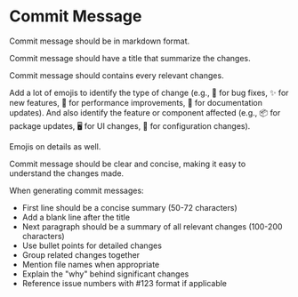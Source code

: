 # Commit Message

Commit message should be in markdown format.

Commit message should have a title that summarize the changes.

Commit message should contains every relevant changes.

Add a lot of emojis to identify the type of change (e.g., 🐛 for bug fixes, ✨ for new features, 🚀 for performance improvements,
📝 for documentation updates).
And also identify the feature or component affected (e.g., 📦 for package updates, 🖥️ for UI changes,
🔧 for configuration changes).

Emojis on details as well.

Commit message should be clear and concise, making it easy to understand the changes made.


When generating commit messages:

- First line should be a concise summary (50-72 characters)
- Add a blank line after the title
- Next paragraph should be a summary of all relevant changes (100-200
  characters)
- Use bullet points for detailed changes
- Group related changes together
- Mention file names when appropriate
- Explain the "why" behind significant changes
- Reference issue numbers with #123 format if applicable
